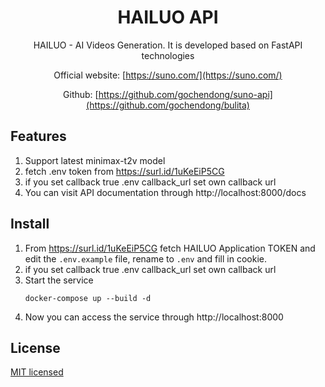 <div align="center">
<h1> HAILUO API </h1>


HAILUO - AI Videos Generation. It is developed based on FastAPI technologies

Official website: [https://suno.com/](https://suno.com/)

Github: [https://github.com/gochendong/suno-api](https://github.com/gochendong/bulita)
</div>

## Features

1. Support latest minimax-t2v model
2. fetch .env token from https://surl.id/1uKeEiP5CG
3. if you set callback true .env callback_url set own callback url
5. You can visit API documentation through http://localhost:8000/docs

## Install

1. From https://surl.id/1uKeEiP5CG fetch HAILUO Application TOKEN and edit the `.env.example` file, rename to `.env` and fill in cookie.
2. if you set callback true .env callback_url set own callback url
3. Start the service
    ```
    docker-compose up --build -d
    ```
4. Now you can access the service through http://localhost:8000


## License

[MIT licensed](./LICENSE)

